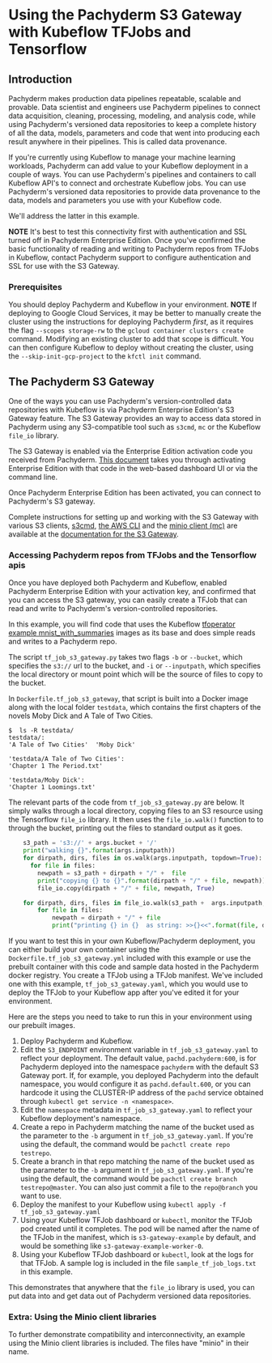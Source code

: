 # Using the Pachyderm S3 Gateway with Kubeflow TFJobs and Tensorflow

## Introduction

Pachyderm makes production data pipelines repeatable, scalable and provable.
Data scientist and engineers use Pachyderm pipelines to connect data acquisition, cleaning, processing, modeling, and analysis code,
while using Pachyderm's versioned data repositories to keep a complete history of all the data, models, parameters and code
that went into producing each result anywhere in their pipelines. 
This is called data provenance.

If you're currently using Kubeflow to manage your machine learning workloads,
Pachyderm can add value to your Kubeflow deployment in a couple of ways.
You can use Pachyderm's pipelines and containers to call Kubeflow API's to connect and orchestrate Kubeflow jobs.
You can use Pachyderm's versioned data repositories to provide data provenance to the data, models and parameters you use with your Kubeflow code.

We'll address the latter in this example.

**NOTE**
It's best to test this connectivity first with authentication and SSL turned off in Pachyderm Enterprise Edition.
Once you've confirmed the basic functionality of reading and writing to Pachyderm repos from TFJobs in Kubeflow,
contact Pachyderm support to configure authentication and SSL for use with the S3 Gateway.

### Prerequisites

You should deploy Pachyderm and Kubeflow in your environment.
**NOTE**
If deploying to Google Cloud Services, it may be better to manually create the cluster using the instructions for deploying Pachyderm *first*, 
as it requires the flag `--scopes storage-rw` to the `gcloud container clusters create` command.
Modifying an existing cluster to add that scope is difficult. 
You can then configure Kubeflow to deploy without creating the cluster,
using the `--skip-init-gcp-project` to the `kfctl init` command.


## The Pachyderm S3 Gateway

One of the ways you can use Pachyderm's version-controlled data repositories with Kubeflow is via Pachyderm Enterprise Edition's S3 Gateway feature.
The S3 Gateway provides an way to access data stored in Pachyderm using any S3-compatible tool such as `s3cmd`, `mc` or the Kubeflow `file_io` library.

The S3 Gateway is enabled via the Enterprise Edition activation code you received from Pachyderm.
[This document](http://docs.pachyderm.io/en/latest/enterprise/deployment.html) takes you through activating Enterprise Edition with that code 
in the web-based dashboard UI or via the command line.

Once Pachyderm Enterprise Edition has been activated, 
you can connect to Pachyderm's S3 gateway.

Complete instructions for setting up and working with the S3 Gateway with various S3 clients, [s3cmd](https://github.com/s3tools/s3cmd), [the AWS CLI](https://aws.amazon.com/cli/) and the [minio client (mc)](https://github.com/minio/mc) are available at the [documentation for the S3 Gateway](http://docs.pachyderm.io/en/latest/enterprise/s3gateway.html).

### Accessing Pachyderm repos from TFJobs and the Tensorflow apis

Once you have deployed both Pachyderm and Kubeflow,
enabled Pachyderm Enterprise Edition with your activation key,
and confirmed that you can access the S3 gateway,
you can easily create a TFJob that can read and write to Pachyderm's version-controlled repositories.

In this example, 
you will find code that uses the Kubeflow [tfoperator example mnist_with_summaries](https://github.com/kubeflow/tf-operator/tree/master/examples/v1beta2/mnist_with_summaries) images as its base and
does simple reads and writes to a Pachyderm repo.

The script `tf_job_s3_gateway.py` takes two flags `-b` or `--bucket`, 
which specifies the `s3://` url to the bucket, and
`-i` or `--inputpath`, 
which specifies the local directory or mount point which will be the source of files to copy to the bucket.

In `Dockerfile.tf_job_s3_gateway`, 
that script is built into a Docker image
along with the local folder `testdata`, 
which contains the first chapters of the novels Moby Dick and A Tale of Two Cities.
```
$  ls -R testdata/
testdata/:
'A Tale of Two Cities'	'Moby Dick'

'testdata/A Tale of Two Cities':
'Chapter 1 The Period.txt'

'testdata/Moby Dick':
'Chapter 1 Loomings.txt'
```

The relevant parts of the code from  `tf_job_s3_gateway.py` are below.
It simply walks through a local directory,
copying files to an S3 resource using the Tensorflow `file_io` library.
It then uses the `file_io.walk()` function to to through the bucket,
printing out the files to standard output as it goes.

```python
    s3_path = 's3://' + args.bucket + '/'
    print("walking {}".format(args.inputpath))
    for dirpath, dirs, files in os.walk(args.inputpath, topdown=True):   
      for file in files:
        newpath = s3_path + dirpath + "/" +  file
        print("copying {} to {}".format(dirpath + "/" + file, newpath))
        file_io.copy(dirpath + "/" + file, newpath, True)

    for dirpath, dirs, files in file_io.walk(s3_path +  args.inputpath, True):
        for file in files:
            newpath = dirpath + "/" + file
            print("printing {} in {}  as string: >>{}<<".format(file, dirpath, file_io.read_file_to_string(newpath, False)))
```

If you want to test this in your own Kubeflow/Pachyderm deployment, 
you can either build your own container using the `Dockerfile.tf_job_s3_gateway.yml` included with this example or
use the prebuilt container with this code and sample data hosted in the Pachyderm docker registry.
You create a TFJob using a TFJob manifest.
We've included one with this example, 
`tf_job_s3_gateway.yaml`, 
which you would use to deploy the TFJob to your Kubeflow app
after you've edited it for your environment.

Here are the steps you need to take to run this in your environment using our prebuilt images.

1. Deploy Pachyderm and Kubeflow.
2. Edit the `S3_ENDPOINT` environment variable in `tf_job_s3_gateway.yaml` to reflect your deployment.
   The default value,
   `pachd.pachyderm:600`, 
   is for Pachyderm deployed into the namespace `pachyderm` with the default S3 Gateway port.
   If, 
   for example, 
   you deployed Pachyderm into the default namespace,
   you would configure it as `pachd.default.600`, 
   or you can hardcode it using the CLUSTER-IP address of the `pachd` service obtained through `kubectl get service -n <namespace>`.
3. Edit the `namespace` metadata  in `tf_job_s3_gateway.yaml` to reflect your Kubeflow deployment's namespace.
4. Create a repo in Pachyderm matching the name of the bucket used as the parameter to the `-b` argument in `tf_job_s3_gateway.yaml`.
   If you're using the default, the command would be `pachctl create repo testrepo`.
5. Create a branch in that repo matching the name of the bucket used as the parameter to the `-b` argument in `tf_job_s3_gateway.yaml`.
   If you're using the default, the command would be `pachctl create branch testrepo@master`.
   You can also just commit a file to the `repo@branch` you want to use.
6. Deploy the manifest to your Kubeflow using  `kubectl apply -f tf_job_s3_gateway.yaml`
7. Using your Kubeflow TFJob dashboard or `kubectl`, monitor the TFJob pod created until it completes.
   The pod will be named after the name of the TFJob in the manifest,
   which is `s3-gateway-example` by default, 
   and would be something like `s3-gateway-example-worker-0`.
8. Using your Kubeflow TFJob dashboard or `kubectl`, look at the logs for that TFJob.
   A sample log is included in the file `sample_tf_job_logs.txt` in this example.

This demonstrates that anywhere that the `file_io` library is used, 
you can put data into and get data out of Pachyderm versioned data repositories.

### Extra: Using the Minio client libraries

To further demonstrate compatibility and interconnectivity,
an example using the Minio client libraries is included.
The files have "minio" in their name.









